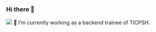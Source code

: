 ### Hi there 👋

<!--
**957001934/957001934** is a ✨ _special_ ✨ repository because its `README.md` (this file) appears on your GitHub profile.
Here are some ideas to get you started:


- 🌱 I’m currently learning Computer vision.
- 👯 I’m going to study as a master in ShanghaiTech University.

- 💬 Welcome to communicate with me.
- 📫 How to reach me: huhuazhang98@gmail.com
- 😄 Pronouns: ...
- ⚡ Fun fact: ...
-->
![](https://github-readme-stats.vercel.app/api?username=957001934)
🔭 I’m currently working as a backend trainee of TICPSH.
